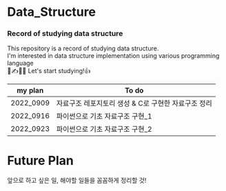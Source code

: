 # Data_Structure
### Record of studying data structure

This repository is a record of studying data structure.<br>
I'm interested in data structure implementation using various programming language<br>
🐰✍️👩‍🎤 Let's start studying!👍

|my plan|To do|
|-------|-----|
|2022_0909|자료구조 레포지토리 생성 & C로 구현한 자료구조 정리|
|2022_0916|파이썬으로 기초 자료구조 구현_1|
|2022_0923|파이썬으로 기초 자료구조 구현_2|

# Future Plan
앞으로 하고 싶은 일, 해야할 일들을 꼼꼼하게 정리할 것!